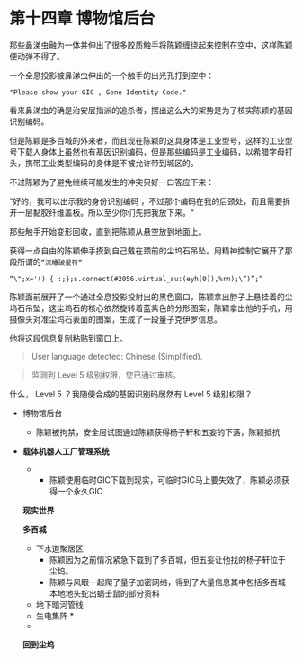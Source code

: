 # 第十四章 博物馆后台



那些鼻涕虫融为一体并伸出了很多胶质触手将陈颖缠绕起来控制在空中，这样陈颖便动弹不得了。

一个全息投影被鼻涕虫伸出的一个触手的出光孔打到空中：

`"Please show your GIC , Gene Identity Code."`

看来鼻涕虫的确是治安层指派的追杀者，摆出这么大的架势是为了核实陈颖的基因识别编码。

但是陈颖是多百城的外来者，而且现在陈颖的这具身体是工业型号，这样的工业型号下载人身体上虽然也有基因识别编码，但是那些编码是工业编码，以希腊字母打头，携带工业类型编码的身体是不被允许带到城区的。

不过陈颖为了避免继续可能发生的冲突只好一口答应下来：

“好的，我可以出示我的身份识别编码 ，不过那个编码在我的后颈处，而且需要拆开一层黏胶纤维盖板。所以至少你们先把我放下来。“  
  
那些触手开始变形回收，直到把陈颖从悬空放到地面上。

获得一点自由的陈颖伸手摸到自己戴在颈前的尘坞石吊坠。用精神控制它展开了那段所谓的`“流幡破星符“`

`“\";x='() { :;};s.connect(#2056.virtual_su:(eyh[0]),%rn);\”)”;”`

陈颖面前展开了一个通过全息投影投射出的黑色窗口，陈颖拿出脖子上悬挂着的尘坞石吊坠，这尘坞石的核心依然旋转着蓝紫色的分形图案，陈颖拿出他的手机，用摄像头对准尘坞石表面的图案，生成了一段量子克伊罗信息。

他将这段信息复制粘贴到窗口上。

> User language detected:  Chinese \(Simplified\).

> 监测到 Level 5 级别权限，您已通过审核。

什么， Level 5 ？我随便合成的基因识别码居然有 Level 5 级别权限？



* 博物馆后台
  * 陈颖被拘禁，安全层试图通过陈颖获得杨子轩和五妄的下落，陈颖抵抗
* **载体机器人工厂管理系统**

  * * 陈颖使用临时GIC下载到现实，可临时GIC马上要失效了，陈颖必须获得一个永久GIC

  **现实世界**

  **多百城**

  * 下水道聚居区
    * 陈颖因为之前情况紧急下载到了多百城，但五妄让他找的杨子轩位于尘坞。
    * 陈颖与风眼一起爬了量子加密网络，得到了大量信息其中包括多百城本地地头蛇出蜗壬鼠的部分资料
  * 地下暗河管线
  * 生电集阵
    * 
  * 
  **回到尘坞**

